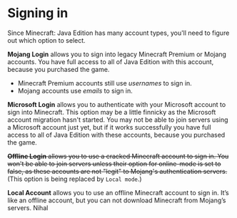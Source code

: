 # Signing in

Since Minecraft: Java Edition has many account types, you'll need to figure out which option to select.

**Mojang Login** allows you to sign into legacy Minecraft Premium or Mojang accounts. You have full access to all of Java Edition with this account, because you purchased the game.
* Minecraft Premium accounts still use *usernames* to sign in.
* Mojang accounts use *emails* to sign in.

**Microsoft Login** allows you to authenticate with your Microsoft account to sign into Minecraft. This option may be a little finnicky as the Microsoft account migration hasn't started. You may not be able to join servers using a Microsoft account just yet, but if it works successfully you have full access to all of Java Edition with these accounts, because you purchased the game.

~~**Offline Login** allows you to use a cracked Minecraft account to sign in. You won't be able to join servers unless their option for online-mode is set to false, as these accounts are not "legit" to Mojang's authentication servers.~~ (This option is being replaced by `Local mode`.)

**Local Account** allows you to use an offline Minecraft account to sign in. It’s like an offline account, but you can not download Minecraft from Mojang’s servers.
Nihal
